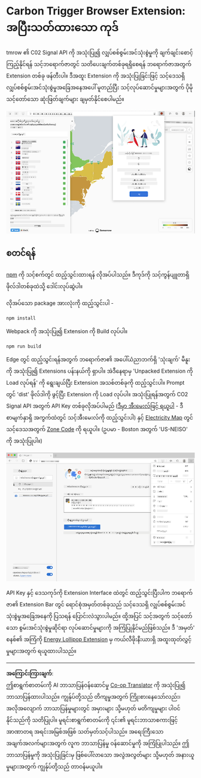 <!--
CO_OP_TRANSLATOR_METADATA:
{
  "original_hash": "9361268ca430b2579375009e1eceb5e5",
  "translation_date": "2025-08-27T22:16:09+00:00",
  "source_file": "5-browser-extension/solution/translation/README.fr.md",
  "language_code": "my"
}
-->
# Carbon Trigger Browser Extension: အပြီးသတ်ထားသော ကုဒ်

tmrow ၏ C02 Signal API ကို အသုံးပြု၍ လျှပ်စစ်စွမ်းအင်သုံးစွဲမှုကို ချက်ချင်းစောင့်ကြည့်နိုင်ရန် သင့်ဘရောက်ဇာတွင် သတိပေးချက်တစ်ခုရရှိစေရန် ဘရောက်ဇာအတွက် Extension တစ်ခု ဖန်တီးပါ။ ဒီအထူး Extension ကို အသုံးပြုခြင်းဖြင့် သင့်ဒေသရှိ လျှပ်စစ်စွမ်းအင်သုံးစွဲမှုအခြေအနေအပေါ် မူတည်ပြီး သင့်လုပ်ဆောင်မှုများအတွက် ပိုမိုသင့်တော်သော ဆုံးဖြတ်ချက်များ ချမှတ်နိုင်စေပါမည်။

![Extension Screenshot](../../../../../translated_images/extension-screenshot.0e7f5bfa110e92e3875e1bc9405edd45a3d2e02963e48900adb91926a62a5807.my.png)

## စတင်ရန်

[npm](https://npmjs.com) ကို သင့်စက်တွင် ထည့်သွင်းထားရန် လိုအပ်ပါသည်။ ဒီကုဒ်ကို သင့်ကွန်ပျူတာရှိ ဖိုလ်ဒါတစ်ခုထဲသို့ ဒေါင်းလုပ်ဆွဲပါ။

လိုအပ်သော package အားလုံးကို ထည့်သွင်းပါ -

```
npm install
```

Webpack ကို အသုံးပြု၍ Extension ကို Build လုပ်ပါ။

```
npm run build
```

Edge တွင် ထည့်သွင်းရန်အတွက် ဘရောက်ဇာ၏ အပေါ်ယံညာဘက်ရှိ 'သုံးချက်' မီနူးကို အသုံးပြု၍ Extensions ပန်းနယ်ကို ရှာပါ။ အဲဒီနေရာမှ 'Unpacked Extension ကို Load လုပ်ရန်' ကို ရွေးချယ်ပြီး Extension အသစ်တစ်ခုကို ထည့်သွင်းပါ။ Prompt တွင် 'dist' ဖိုလ်ဒါကို ဖွင့်ပြီး Extension ကို Load လုပ်ပါ။ အသုံးပြုရန်အတွက် CO2 Signal API အတွက် API Key တစ်ခုလိုအပ်ပါမည် ([ဒီမှာ အီးမေးလ်ဖြင့် ရယူပါ](https://www.co2signal.com/) - ဒီစာမျက်နှာရှိ အကွက်ထဲတွင် သင့်အီးမေးလ်ကို ထည့်သွင်းပါ) နှင့် [Electricity Map](https://www.electricitymap.org/map) တွင် သင့်ဒေသအတွက် [Zone Code](http://api.electricitymap.org/v3/zones) ကို ရယူပါ။ (ဥပမာ - Boston အတွက် 'US-NEISO' ကို အသုံးပြုပါ။)

![Installation](../../../../../translated_images/install-on-edge.78634f02842c48283726c531998679a6f03a45556b2ee99d8ff231fe41446324.my.png)

API Key နှင့် ဒေသကုဒ်ကို Extension Interface ထဲတွင် ထည့်သွင်းပြီးပါက ဘရောက်ဇာ၏ Extension Bar တွင် ရောင်စုံအမှတ်တစ်ခုသည် သင့်ဒေသရှိ လျှပ်စစ်စွမ်းအင်သုံးစွဲမှုအခြေအနေကို ပြသရန် ပြောင်းလဲသွားပါမည်။ ထို့အပြင် သင့်အတွက် သင့်တော်သော စွမ်းအင်သုံးစွဲမှုဆိုင်ရာ လုပ်ဆောင်မှုများကို အကြံပြုနိုင်မည်ဖြစ်သည်။ ဒီ 'အမှတ်' စနစ်၏ အကြံကို [Energy Lollipop Extension](https://energylollipop.com/) မှ ကယ်လီဖိုးနီးယားရှိ အထူးထုတ်လွှင့်မှုများအတွက် ရယူထားပါသည်။

---

**အကြောင်းကြားချက်**:  
ဤစာရွက်စာတမ်းကို AI ဘာသာပြန်ဝန်ဆောင်မှု [Co-op Translator](https://github.com/Azure/co-op-translator) ကို အသုံးပြု၍ ဘာသာပြန်ထားပါသည်။ ကျွန်ုပ်တို့သည် တိကျမှုအတွက် ကြိုးစားနေသော်လည်း၊ အလိုအလျောက် ဘာသာပြန်မှုများတွင် အမှားများ သို့မဟုတ် မတိကျမှုများ ပါဝင်နိုင်သည်ကို သတိပြုပါ။ မူရင်းစာရွက်စာတမ်းကို ၎င်း၏ မူရင်းဘာသာစကားဖြင့် အာဏာတရ အရင်းအမြစ်အဖြစ် သတ်မှတ်သင့်ပါသည်။ အရေးကြီးသော အချက်အလက်များအတွက် လူက ဘာသာပြန်မှု ဝန်ဆောင်မှုကို အကြံပြုပါသည်။ ဤဘာသာပြန်မှုကို အသုံးပြုခြင်းမှ ဖြစ်ပေါ်လာသော အလွဲအလွတ်များ သို့မဟုတ် အနားယူမှုများအတွက် ကျွန်ုပ်တို့သည် တာဝန်မယူပါ။